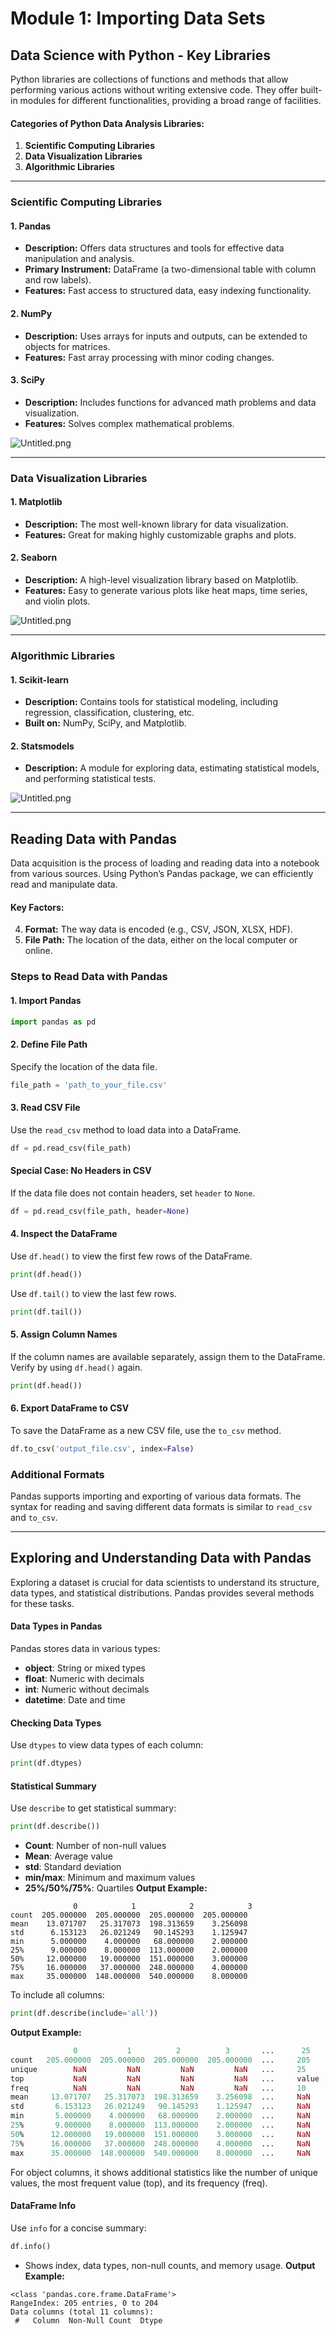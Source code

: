 

# Module 1: Importing Data Sets
## Data Science with Python - Key Libraries
Python libraries are collections of functions and methods that allow performing various actions without writing extensive code. They offer built-in modules for different functionalities, providing a broad range of facilities.
#### Categories of Python Data Analysis Libraries:
1. **Scientific Computing Libraries**
2. **Data Visualization Libraries**
3. **Algorithmic Libraries**

___
### Scientific Computing Libraries
#### 1. **Pandas**
- **Description:** Offers data structures and tools for effective data manipulation and analysis.
- **Primary Instrument:** DataFrame (a two-dimensional table with column and row labels).
- **Features:** Fast access to structured data, easy indexing functionality.
#### 2. **NumPy**
- **Description:** Uses arrays for inputs and outputs, can be extended to objects for matrices.
- **Features:** Fast array processing with minor coding changes.
#### 3. **SciPy**
- **Description:** Includes functions for advanced math problems and data visualization.
- **Features:** Solves complex mathematical problems.

![Untitled.png](https://prod-files-secure.s3.us-west-2.amazonaws.com/03e82b26-cccb-4906-bb56-adabcbdc0655/997ac361-58a8-4f04-bb0f-79fea4baa761/Untitled.png?X-Amz-Algorithm=AWS4-HMAC-SHA256&X-Amz-Content-Sha256=UNSIGNED-PAYLOAD&X-Amz-Credential=ASIAZI2LB4663CHPA4XK%2F20250130%2Fus-west-2%2Fs3%2Faws4_request&X-Amz-Date=20250130T071322Z&X-Amz-Expires=3600&X-Amz-Security-Token=IQoJb3JpZ2luX2VjEJb%2F%2F%2F%2F%2F%2F%2F%2F%2F%2FwEaCXVzLXdlc3QtMiJGMEQCIGAODWccn0IZx4AT%2F8k4ea3gAR6duthm281y6tmqH8FlAiAdmjuS1xgrrfyVDcsjyBUWuyLMWU%2FS1GgcW78eFbQRqCqIBAif%2F%2F%2F%2F%2F%2F%2F%2F%2F%2F8BEAAaDDYzNzQyMzE4MzgwNSIMIFNp96CCuYO4ZjCnKtwDkSmnAiyESpZ0dE3XNenfretCfvrz7FH2eQeD4xzVR5YnEVUA7Oo2lqzsY77rWDpV6DLL0uNxj2NSVpmai9e6D%2BvOXSIjAQWdQwaUWdAQvKWAzvEE1HGCy91MTqzuw2V3BqD8QisAbaMX9eGRywVkUfFT6eV1%2BaMA6YDV1daCMl2T%2FEbbpQ%2FVrMbHxMNqUTVpzO425ZTWenTJra4oGsESLr4D9SUMEhHj340SAa5cV%2BjYkjPdp7NT%2BroQy17RMKC7Cq1NSVPHQaP9tHclvSlIFpxbEYKMIbINIOjvn4fQalFbZ9k5Ho1lcY7Cq33y6Y7b1NFeSJOGSVIUGddzXkMNUsBm9ZFdFP0odGBL1wRqaOPsBTiBpFjV5RshW669C501jTB0hStm7ZIzEWiBFcQLJ0GjbP5Jwg%2F8g1SWeu5mS0yuKDc7vh3Lh9gH0d5yX5VCD6B%2FI8nd2Bnpvyj2sKtLaQKdPNTjl7BQE4piFBaTB2A8ccsvDHUtzCbsbxyqBshml3cFSq55ecPOZY0crJ0MA87MKu5g6rpWCcSXeVaLEH%2BGCXgHkRcjB6q8qYH6146KodBkirx4EGXlJLWhXMIRcpdfFvQSLXJxCyGTyC8CTnt4OvQkDt2ieV4qKZMwmKPsvAY6pgGvyhesi0mdNncI9Paj8aDnDsZQB7j5rfTKrOG1DxdKJInKEfEl%2BiiQHmbQtw1%2FgaObc9j1u%2B0aWJzUYF2pgsfgRsWEeZNwSv6T%2Fn8osXhj99jPs70kLbXK2sbDIOURKG%2BbZ4Y%2BugY1P8iJsP8Yl8zLGVDmytJhUAlgl90cpwvFV%2FOfC1YGc%2BSc5XEO9ujcWeLph5xZmD2dVvMMBpmhxkUWLvL4XPPr&X-Amz-Signature=49dcd4d42940d90ea53fb5ffe1ad60683f1e4f2b3ea29d125664eb3cdc70dfed&X-Amz-SignedHeaders=host&x-id=GetObject)
___
### Data Visualization Libraries
#### 1. **Matplotlib**
- **Description:** The most well-known library for data visualization.
- **Features:** Great for making highly customizable graphs and plots.
#### 2. **Seaborn**
- **Description:** A high-level visualization library based on Matplotlib.
- **Features:** Easy to generate various plots like heat maps, time series, and violin plots.

![Untitled.png](https://prod-files-secure.s3.us-west-2.amazonaws.com/03e82b26-cccb-4906-bb56-adabcbdc0655/733d1e42-5a53-4fd8-90c1-3d85254369a6/Untitled.png?X-Amz-Algorithm=AWS4-HMAC-SHA256&X-Amz-Content-Sha256=UNSIGNED-PAYLOAD&X-Amz-Credential=ASIAZI2LB466YUMXIIGW%2F20250130%2Fus-west-2%2Fs3%2Faws4_request&X-Amz-Date=20250130T071321Z&X-Amz-Expires=3600&X-Amz-Security-Token=IQoJb3JpZ2luX2VjEJb%2F%2F%2F%2F%2F%2F%2F%2F%2F%2FwEaCXVzLXdlc3QtMiJHMEUCIEDlQQYfvteWImAnSRXG1isqJxmWRBkwWsrXvjDsE0SLAiEA8PpqCM0RTdYaRtJjSDkEy6R5VNAE1r8cABfC%2BeCsiRMqiAQIn%2F%2F%2F%2F%2F%2F%2F%2F%2F%2F%2FARAAGgw2Mzc0MjMxODM4MDUiDHlwa65PtCDMsb8i6yrcA%2FF09PE1PT%2FzzNfnJqQKtxjav8GsHlsLzWPwYdEZ0ksI4XabWt6%2FrImpbGlONaU1IJ49mw6w5wIgwuKfbASxVTTA9tcNOLozLaPWWOCtZC6BrOzNAT9a1ip2EzYGvcHHI45p2B7GBkx1GfOWXrsdshNvtOCEfjO6ZpO6fZod8GW70yIs5rfXuHugzqtgk2iFBkUWXm2Bm0Y1xtwMV%2Fgli8TAHxsMRxr3EpvZmU3ejILxC6oEi7BIp9bbcuoS9eAf7NTJtEQ8Yqp0AOW4d5yQ9FVvUU2bzBH22OCX7V0MMzFNFWihCEku07zw4Yr1lW7wSdmfUNotYbjRs5D96hbiQAi7F7GoJ27mpb0KRrb5oDt5YXJaCxmbbKsREfhT9mPtR9oJPn2LcwieFY2wfdl6pprs%2BDQGCPwFgQek9wujUxWL%2FTM6hUjbvdPO%2F88KPePNAEIclIx2YyyNTY8EoTL%2Bxxb%2F%2BvtSO36OsA05Klcf374jGSC%2FPMolxng6avw0mT5ZkvBe6xHzwgbsemOgOQzMCBzX9cMck%2F1rqOTDUbfsw7QnALQC11MwPChr9w8CgPu2K4EHrjQ1uH7GVMBinzXHXQ8WYtS2hLKzohPTY4DKxpLOKx%2BIV0Lc8dExrRfXMOSi7LwGOqUBWSYx2M5eRS1%2BXLpJwAm5ABNi1KGvyM5pFzmSP3l%2FyYn7j6PHrneA%2BjUPjbe8bPWbyINnTTZDe8fqsdMPe%2BvZtlR8s2OpqDNf7uc2UFO7XNlm72FYK4X%2BxQJ9E0F3mfLK7Hs3uhbU3gGuGGa3ha9YV4cJyP7T8g4NywibkU9cyAADcyAUDMScI8nSjyP5pd4z9C%2FKdpfXkvdTEwvb3%2FSUU9qXP%2BoM&X-Amz-Signature=c37dc5af651b8e239c679a78646a0c04925fe6ba1f85aefe7f4a3f73137f0248&X-Amz-SignedHeaders=host&x-id=GetObject)
___
### Algorithmic Libraries
#### 1. **Scikit-learn**
- **Description:** Contains tools for statistical modeling, including regression, classification, clustering, etc.
- **Built on:** NumPy, SciPy, and Matplotlib.
#### 2. **Statsmodels**
- **Description:** A module for exploring data, estimating statistical models, and performing statistical tests.

![Untitled.png](https://prod-files-secure.s3.us-west-2.amazonaws.com/03e82b26-cccb-4906-bb56-adabcbdc0655/c62885f5-417d-4179-834f-d68f8f2bdf39/Untitled.png?X-Amz-Algorithm=AWS4-HMAC-SHA256&X-Amz-Content-Sha256=UNSIGNED-PAYLOAD&X-Amz-Credential=ASIAZI2LB466YUMXIIGW%2F20250130%2Fus-west-2%2Fs3%2Faws4_request&X-Amz-Date=20250130T071321Z&X-Amz-Expires=3600&X-Amz-Security-Token=IQoJb3JpZ2luX2VjEJb%2F%2F%2F%2F%2F%2F%2F%2F%2F%2FwEaCXVzLXdlc3QtMiJHMEUCIEDlQQYfvteWImAnSRXG1isqJxmWRBkwWsrXvjDsE0SLAiEA8PpqCM0RTdYaRtJjSDkEy6R5VNAE1r8cABfC%2BeCsiRMqiAQIn%2F%2F%2F%2F%2F%2F%2F%2F%2F%2F%2FARAAGgw2Mzc0MjMxODM4MDUiDHlwa65PtCDMsb8i6yrcA%2FF09PE1PT%2FzzNfnJqQKtxjav8GsHlsLzWPwYdEZ0ksI4XabWt6%2FrImpbGlONaU1IJ49mw6w5wIgwuKfbASxVTTA9tcNOLozLaPWWOCtZC6BrOzNAT9a1ip2EzYGvcHHI45p2B7GBkx1GfOWXrsdshNvtOCEfjO6ZpO6fZod8GW70yIs5rfXuHugzqtgk2iFBkUWXm2Bm0Y1xtwMV%2Fgli8TAHxsMRxr3EpvZmU3ejILxC6oEi7BIp9bbcuoS9eAf7NTJtEQ8Yqp0AOW4d5yQ9FVvUU2bzBH22OCX7V0MMzFNFWihCEku07zw4Yr1lW7wSdmfUNotYbjRs5D96hbiQAi7F7GoJ27mpb0KRrb5oDt5YXJaCxmbbKsREfhT9mPtR9oJPn2LcwieFY2wfdl6pprs%2BDQGCPwFgQek9wujUxWL%2FTM6hUjbvdPO%2F88KPePNAEIclIx2YyyNTY8EoTL%2Bxxb%2F%2BvtSO36OsA05Klcf374jGSC%2FPMolxng6avw0mT5ZkvBe6xHzwgbsemOgOQzMCBzX9cMck%2F1rqOTDUbfsw7QnALQC11MwPChr9w8CgPu2K4EHrjQ1uH7GVMBinzXHXQ8WYtS2hLKzohPTY4DKxpLOKx%2BIV0Lc8dExrRfXMOSi7LwGOqUBWSYx2M5eRS1%2BXLpJwAm5ABNi1KGvyM5pFzmSP3l%2FyYn7j6PHrneA%2BjUPjbe8bPWbyINnTTZDe8fqsdMPe%2BvZtlR8s2OpqDNf7uc2UFO7XNlm72FYK4X%2BxQJ9E0F3mfLK7Hs3uhbU3gGuGGa3ha9YV4cJyP7T8g4NywibkU9cyAADcyAUDMScI8nSjyP5pd4z9C%2FKdpfXkvdTEwvb3%2FSUU9qXP%2BoM&X-Amz-Signature=23581c79dd083a91dd9559f720fdfcf000285240a7441fc367e286e483d37b02&X-Amz-SignedHeaders=host&x-id=GetObject)
___
## Reading Data with Pandas
Data acquisition is the process of loading and reading data into a notebook from various sources. Using Python’s Pandas package, we can efficiently read and manipulate data.
#### Key Factors:
4. **Format:** The way data is encoded (e.g., CSV, JSON, XLSX, HDF).
5. **File Path:** The location of the data, either on the local computer or online.
### Steps to Read Data with Pandas
#### 1. **Import Pandas**
```python
import pandas as pd
```
#### 2. **Define File Path**
Specify the location of the data file.
```python
file_path = 'path_to_your_file.csv'
```
#### 3. **Read CSV File**
Use the `read_csv` method to load data into a DataFrame.
```python
df = pd.read_csv(file_path)
```
#### Special Case: No Headers in CSV
If the data file does not contain headers, set `header` to `None`.
```python
df = pd.read_csv(file_path, header=None)
```
#### 4. **Inspect the DataFrame**
Use `df.head()` to view the first few rows of the DataFrame.
```python
print(df.head())
```
Use `df.tail()` to view the last few rows.
```python
print(df.tail())
```
#### 5. **Assign Column Names**
If the column names are available separately, assign them to the DataFrame.
Verify by using `df.head()` again.
```python
print(df.head())
```
#### 6. **Export DataFrame to CSV**
To save the DataFrame as a new CSV file, use the `to_csv` method.
```python
df.to_csv('output_file.csv', index=False)
```
### Additional Formats
Pandas supports importing and exporting of various data formats. The syntax for reading and saving different data formats is similar to `read_csv` and `to_csv`.
___
## Exploring and Understanding Data with Pandas
Exploring a dataset is crucial for data scientists to understand its structure, data types, and statistical distributions. Pandas provides several methods for these tasks.
#### Data Types in Pandas
Pandas stores data in various types:
- **object**: String or mixed types
- **float**: Numeric with decimals
- **int**: Numeric without decimals
- **datetime**: Date and time
#### Checking Data Types
Use `dtypes` to view data types of each column:
```python
print(df.dtypes)
```
#### Statistical Summary
Use `describe` to get statistical summary:
```python
print(df.describe())
```
- **Count**: Number of non-null values
- **Mean**: Average value
- **std**: Standard deviation
- **min/max**: Minimum and maximum values
- **25%/50%/75%**: Quartiles
**Output Example:**
```plain text
              0            1            2            3
count  205.000000  205.000000  205.000000  205.000000
mean    13.071707   25.317073  198.313659    3.256098
std      6.153123   26.021249   90.145293    1.125947
min      5.000000    4.000000   68.000000    2.000000
25%      9.000000    8.000000  113.000000    2.000000
50%     12.000000   19.000000  151.000000    3.000000
75%     16.000000   37.000000  248.000000    4.000000
max     35.000000  148.000000  540.000000    8.000000
```
To include all columns:
```python
print(df.describe(include='all'))
```
**Output Example:**
```r
              0           1          2          3       ...      25       26       27
count   205.000000  205.000000  205.000000  205.000000  ...     205      205      205
unique        NaN         NaN         NaN         NaN   ...     25       25       25
top           NaN         NaN         NaN         NaN   ...     value    value    value
freq          NaN         NaN         NaN         NaN   ...     10       10       10
mean     13.071707   25.317073  198.313659    3.256098  ...     NaN      NaN      NaN
std       6.153123   26.021249   90.145293    1.125947  ...     NaN      NaN      NaN
min       5.000000    4.000000   68.000000    2.000000  ...     NaN      NaN      NaN
25%       9.000000    8.000000  113.000000    2.000000  ...     NaN      NaN      NaN
50%      12.000000   19.000000  151.000000    3.000000  ...     NaN      NaN      NaN
75%      16.000000   37.000000  248.000000    4.000000  ...     NaN      NaN      NaN
max      35.000000  148.000000  540.000000    8.000000  ...     NaN      NaN      NaN
```
For object columns, it shows additional statistics like the number of unique values, the most frequent value (top), and its frequency (freq).
#### DataFrame Info
Use `info` for a concise summary:
```python
df.info()
```
- Shows index, data types, non-null counts, and memory usage.
**Output Example:**
```less
<class 'pandas.core.frame.DataFrame'>
RangeIndex: 205 entries, 0 to 204
Data columns (total 11 columns):
 #   Column  Non-Null Count  Dtype
